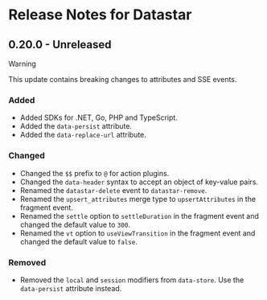 # Release Notes for Datastar

## 0.20.0 - Unreleased

> [!WARNING]
> This update contains breaking changes to attributes and SSE events.

### Added

- Added SDKs for .NET, Go, PHP and TypeScript.
- Added the `data-persist` attribute.
- Added the `data-replace-url` attribute.

### Changed

- Changed the `$$` prefix to `@` for action plugins.
- Changed the `data-header` syntax to accept an object of key-value pairs.
- Renamed the `datastar-delete` event to `datastar-remove`.
- Renamed the `upsert_attributes` merge type to `upsertAttributes` in the fragment event.
- Renamed the `settle` option to `settleDuration` in the fragment event and changed the default value to `300`.
- Renamed the `vt` option to `useViewTransition` in the fragment event and changed the default value to `false`.

### Removed
 
- Removed the `local` and `session` modifiers from `data-store`. Use the `data-persist` attribute instead.
